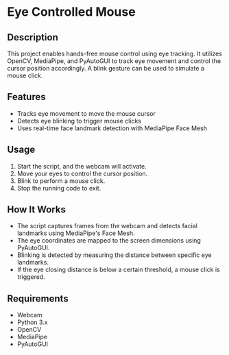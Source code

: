 # Eye Controlled Mouse

## Description

This project enables hands-free mouse control using eye tracking. It utilizes OpenCV, MediaPipe, and PyAutoGUI to track eye movement and control the cursor position accordingly. A blink gesture can be used to simulate a mouse click.

## Features

- Tracks eye movement to move the mouse cursor
- Detects eye blinking to trigger mouse clicks
- Uses real-time face landmark detection with MediaPipe Face Mesh


## Usage

1. Start the script, and the webcam will activate.
2. Move your eyes to control the cursor position.
3. Blink to perform a mouse click.
4. Stop the running code to exit.

## How It Works

- The script captures frames from the webcam and detects facial landmarks using MediaPipe's Face Mesh.
- The eye coordinates are mapped to the screen dimensions using PyAutoGUI.
- Blinking is detected by measuring the distance between specific eye landmarks.
- If the eye closing distance is below a certain threshold, a mouse click is triggered.

## Requirements

- Webcam
- Python 3.x
- OpenCV
- MediaPipe
- PyAutoGUI


